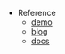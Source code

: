- Reference
  - [demo](https://github.com/XenoverseUp/graddient)
  - [blog](https://javascript.plainenglish.io/how-to-get-started-with-vanta-js-create-glamorous-and-animated-backgrounds-in-seconds-c2a386516a73)
  - [docs](https://www.vantajs.com/?effect=clouds)
